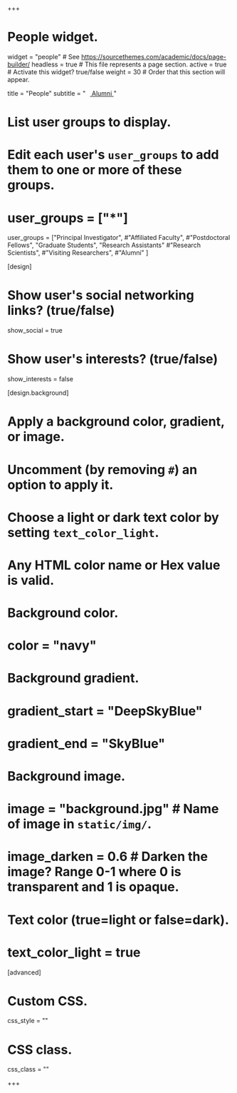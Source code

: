 +++
# People widget.
widget = "people"  # See https://sourcethemes.com/academic/docs/page-builder/
headless = true  # This file represents a page section.
active = true  # Activate this widget? true/false
weight = 30  # Order that this section will appear.

title = "People"
subtitle = "<a href='https://cranky-johnson-d0e389.netlify.app/author/alumni/' class='btn btn-light btn-md'><i class='fas fa-users' style='padding-right: 10px'></i> Alumni </a>"

# List user groups to display.
#   Edit each user's `user_groups` to add them to one or more of these groups.
# user_groups = ["*"]
user_groups = ["Principal Investigator",
			   #"Affiliated Faculty",
			   #"Postdoctoral Fellows",
               "Graduate Students",
               "Research Assistants"
               #"Research Scientists",
               #"Visiting Researchers",
               #"Alumni"
              ]

[design]
  # Show user's social networking links? (true/false)
  show_social = true

  # Show user's interests? (true/false)
  show_interests = false

[design.background]
  # Apply a background color, gradient, or image.
  #   Uncomment (by removing `#`) an option to apply it.
  #   Choose a light or dark text color by setting `text_color_light`.
  #   Any HTML color name or Hex value is valid.
  
  # Background color.
  # color = "navy"
  
  # Background gradient.
  # gradient_start = "DeepSkyBlue"
  # gradient_end = "SkyBlue"
  
  # Background image.
  # image = "background.jpg"  # Name of image in `static/img/`.
  # image_darken = 0.6  # Darken the image? Range 0-1 where 0 is transparent and 1 is opaque.

  # Text color (true=light or false=dark).
  # text_color_light = true  

[advanced]
 # Custom CSS. 
 css_style = ""
 
 # CSS class.
 css_class = ""
 
+++

